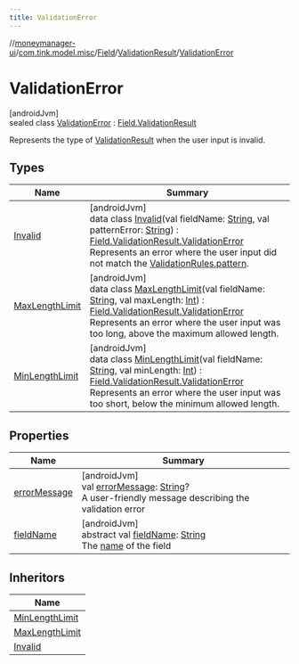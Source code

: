 ```yaml
---
title: ValidationError
---
```

//[moneymanager-ui](../../../../../index.html)/[com.tink.model.misc](../../../index.html)/[Field](../../index.html)/[ValidationResult](../index.html)/[ValidationError](index.html)



# ValidationError



[androidJvm]\
sealed class [ValidationError](index.html) : [Field.ValidationResult](../index.html)

Represents the type of [ValidationResult](../index.html) when the user input is invalid.



## Types


| Name | Summary |
|---|---|
| [Invalid](-invalid/index.html) | [androidJvm]<br>data class [Invalid](-invalid/index.html)(val fieldName: [String](https://kotlinlang.org/api/latest/jvm/stdlib/kotlin/-string/index.html), val patternError: [String](https://kotlinlang.org/api/latest/jvm/stdlib/kotlin/-string/index.html)) : [Field.ValidationResult.ValidationError](index.html)<br>Represents an error where the user input did not match the [ValidationRules.pattern](../../-validation-rules/pattern.html). |
| [MaxLengthLimit](-max-length-limit/index.html) | [androidJvm]<br>data class [MaxLengthLimit](-max-length-limit/index.html)(val fieldName: [String](https://kotlinlang.org/api/latest/jvm/stdlib/kotlin/-string/index.html), val maxLength: [Int](https://kotlinlang.org/api/latest/jvm/stdlib/kotlin/-int/index.html)) : [Field.ValidationResult.ValidationError](index.html)<br>Represents an error where the user input was too long, above the maximum allowed length. |
| [MinLengthLimit](-min-length-limit/index.html) | [androidJvm]<br>data class [MinLengthLimit](-min-length-limit/index.html)(val fieldName: [String](https://kotlinlang.org/api/latest/jvm/stdlib/kotlin/-string/index.html), val minLength: [Int](https://kotlinlang.org/api/latest/jvm/stdlib/kotlin/-int/index.html)) : [Field.ValidationResult.ValidationError](index.html)<br>Represents an error where the user input was too short, below the minimum allowed length. |


## Properties


| Name | Summary |
|---|---|
| [errorMessage](error-message.html) | [androidJvm]<br>val [errorMessage](error-message.html): [String](https://kotlinlang.org/api/latest/jvm/stdlib/kotlin/-string/index.html)?<br>A user-friendly message describing the validation error |
| [fieldName](field-name.html) | [androidJvm]<br>abstract val [fieldName](field-name.html): [String](https://kotlinlang.org/api/latest/jvm/stdlib/kotlin/-string/index.html)<br>The [name](../../name.html) of the field |


## Inheritors


| Name |
|---|
| [MinLengthLimit](-min-length-limit/index.html) |
| [MaxLengthLimit](-max-length-limit/index.html) |
| [Invalid](-invalid/index.html) |

